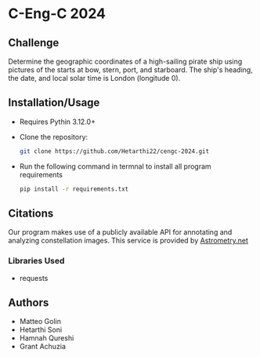 # C-Eng-C 2024

## Challenge

Determine the geographic coordinates of a high-sailing pirate ship using pictures of the starts at bow, stern, port, and starboard. The ship's heading, the date, and local solar time is London (longitude 0).

## Installation/Usage

- Requires Pythin 3.12.0+
- Clone the repository:

    ```bash
    git clone https://github.com/Hetarthi22/cengc-2024.git
    ```

- Run the following command in termnal to install all program requirements

    ```bash
    pip install -r requirements.txt
    ```

## Citations

Our program makes use of a publicly available API for annotating and analyzing constellation images. This service is
provided by [Astrometry.net][api-site]

### Libraries Used

- requests

## Authors

- Matteo Golin
- Hetarthi Soni
- Hamnah Qureshi
- Grant Achuzia

[api-site]: https://nova.astrometry.net/api_help

